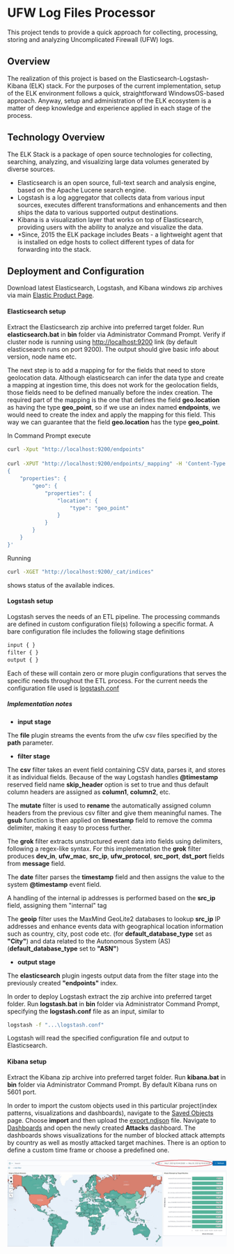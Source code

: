 # UFW Log Files Processor
 
This project tends to provide a quick approach for collecting, processing, storing and analyzing Uncomplicated Firewall (UFW) logs.
 
## Overview
The realization of this project is based on the Elasticsearch-Logstash-Kibana (ELK) stack. For the purposes of the current implementation, setup of the ELK environment follows a quick, straightforward WindowsOS-based approach.
Anyway, setup and administration of the ELK ecosystem is a matter of deep knowledge and experience applied in each stage of the process.

## Technology Overview
The ELK Stack is a package of open source technologies for collecting, searching, analyzing, and visualizing large data volumes generated by diverse sources. 
- Elasticsearch is an open source, full-text search and analysis engine, based on the Apache Lucene search engine.
- Logstash is a log aggregator that collects data from various input sources, executes different transformations and enhancements and then ships the data to various supported output destinations.
- Kibana is a visualization layer that works on top of Elasticsearch, providing users with the ability to analyze and visualize the data.
- *Since, 2015 the ELK package includes Beats - a lightweight agent that is installed on edge hosts to collect different types of data for forwarding into the stack.
 
## Deployment and Configuration
Download latest Elasticsearch, Logstash, and Kibana windows zip archives via main [Elastic Product Page](https://www.elastic.co/downloads/).

#### Elasticsearch setup
Extract the Elasticsearch zip archive into preferred target folder. Run **elasticsearch.bat** in **bin** folder via Administrator Command Prompt.
Verify if cluster node is running using [http://localhost:9200](http://localhost:9200/)  link (by default elasticsearch runs on port 9200). The output should give basic info about version, node name etc.

The next step is to add a mapping for for the fields that need to store geolocation data.
Although elasticsearch can infer the data type and create a mapping at ingestion time,
this does not work for the geolocation fields, those fields need to be defined manually before the index creation.
The required part of the mapping is the one that defines the field **geo.location** as having the type **geo_point**,
so if we use an index named **endpoints**, we would need to create the index and apply the mapping for this field.
This way we can guarantee that the field **geo.location** has the type **geo_point**.

In Command Prompt execute

```bash
curl -Xput "http://localhost:9200/endpoints"

curl -XPUT "http://localhost:9200/endpoints/_mapping" -H 'Content-Type: application/json' -d'
{
    "properties": {
        "geo": {
            "properties": {
                "location": {
                    "type": "geo_point"
                }
            }
        }
    }
}'
```

Running 
```bash
curl -XGET "http://localhost:9200/_cat/indices"
```
shows status of the available indices.

#### Logstash setup
Logstash serves the needs of an ETL pipeline. The processing commands are defined in custom configuration file(s) following a specific format.
A bare configuration file includes the following stage definitions

```bash
input { }
filter { }
output { }
```

Each of these will contain zero or more plugin configurations that serves the specific needs throughout the ETL process.
For the current needs the configuration file used is [logstash.conf](resources/03-configurations/logstash.conf)

##### Implementation notes
- **input stage**

The **file** plugin streams the events from the ufw csv files specified by the **path** parameter.

- **filter stage**

The **csv** filter takes an event field containing CSV data, parses it, and stores it as individual fields. Because of the way Logstash handles **@timestamp** reserved field name
**skip_header** option is set to true and thus default column headers are assigned as **column1**, **column2**, etc.

The **mutate** filter is used to **rename** the automatically assigned column headers from the previous csv filter and give them meaningful names.
The **gsub** function is then applied on **timestamp** field to remove the comma delimiter, making it easy to process further.

The **grok** filter extracts unstructured event data into fields using delimiters, following a regex-like syntax.
For this implementation the **grok** filter produces **dev_in**, **ufw_mac**, **src_ip**, **ufw_protocol**, **src_port**, **dst_port** fields from **message** field.

The **date** filter parses the **timestamp** field and then assigns the value to the system **@timestamp** event field.

A handling of the internal ip addresses is performed based on the **src_ip** field, assigning them "internal" tag

The **geoip** filter uses the MaxMind GeoLite2 databases to lookup **src_ip** IP addresses and enhance events data with
geographical location information such as country, city, post code etc. 
(for **default_database_type** set as **"City"**) and data related to the Autonomous System (AS) (**default_database_type** set to **"ASN"**)

- **output stage**

The **elasticsearch** plugin ingests output data from the filter stage into the previously created **"endpoints"** index.

In order to deploy Logstash extract the zip archive into preferred target folder. Run **logstash.bat** in **bin** folder via Administrator Command Prompt, specifying the **logstash.conf** file as an input, similar to

```bash
logstash -f "...\logstash.conf"
```

Logstash will read the specified configuration file and output to Elasticsearch.

#### Kibana setup
Extract the Kibana zip archive into preferred target folder. Run **kibana.bat** in **bin** folder via Administrator Command Prompt.
By default Kibana runs on 5601 port.

In order to import the custom objects used in this particular project(index patterns, visualizations and dashboards), navigate to the [Saved Objects](http://localhost:5601/app/management/kibana/objects) page.
Choose **import** and then upload the  [export.ndjson](resources/03-configurations/export.ndjson) file.
Navigate to [Dashboards](http://localhost:5601/app/dashboards) and open the newly created **Attacks** dashboard.
The dashboards shows visualizations for the number of blocked attack attempts by country as well as mostly attacked target machines. There is an option to define a custom time frame or choose a predefined one.

<p align="center">
    <img src="resources/02-images/dashboard.jpg">
</p>

